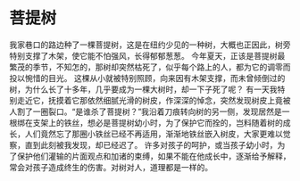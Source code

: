 # 菩提树
我家巷口的路边种了一棵菩提树，这是在纽约少见的一种树，大概也正因此，树旁特别支撑了木架，使它能不怕强风，长得郁郁葱葱。 
今年夏天，正该是菩提树最繁茂的季节，不知怎的，那树却突然枯死了，似乎每个路上的人，都为它的调零而投以惋惜的目光。 
这棵从小就被特别照顾，向来因有木架支撑，而未曾倾倒过的树，为什么长了十多年，几乎要成为一棵大树时，却一下子死了呢？ 
有一天我特别走近它，抚摸着它那依然细腻光滑的树皮，作深深的悼念，突然发现树皮上竟被人割了一圈裂口。“是谁杀了菩提树？”我沿着刀痕转向树的另一侧，发现居然是一根绑在支架上的铁丝，想必是菩提树幼小时，为了保护它而拴的，岂料随着树的成长，人们竟然忘了那圈小铁丝已经不再适用，渐渐地铁丝嵌入树皮，大家更难以觉察，直到此刻被我发现，却已经迟了。 
许多对孩子的呵护，或当孩子幼小时，为了保护他们灌输的片面观点和加诸的束缚，如果不能在他成长中，逐渐给予解释，常会对孩子造成终生的伤害。对树对人，道理都是一样的。
  